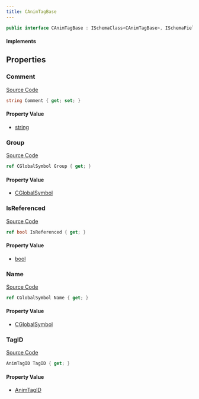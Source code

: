 ```yaml
---
title: CAnimTagBase
---
```


```csharp
public interface CAnimTagBase : ISchemaClass<CAnimTagBase>, ISchemaField, ISchemaClass, INativeHandle
```

#### Implements

## Properties

### Comment

[Source Code](https://github.com/swiftly-solution/swiftlys2/blob/main/managed/src/SwiftlyS2.Generated/Schemas/Interfaces/CAnimTagBase.cs#L19)

```csharp
string Comment { get; set; }
```

#### Property Value

- [string](https://learn.microsoft.com/dotnet/api/system.string)

### Group

[Source Code](https://github.com/swiftly-solution/swiftlys2/blob/main/managed/src/SwiftlyS2.Generated/Schemas/Interfaces/CAnimTagBase.cs#L21)

```csharp
ref CGlobalSymbol Group { get; }
```

#### Property Value

- [CGlobalSymbol](/docs/api/shared/natives/cglobalsymbol)

### IsReferenced

[Source Code](https://github.com/swiftly-solution/swiftlys2/blob/main/managed/src/SwiftlyS2.Generated/Schemas/Interfaces/CAnimTagBase.cs#L25)

```csharp
ref bool IsReferenced { get; }
```

#### Property Value

- [bool](https://learn.microsoft.com/dotnet/api/system.boolean)

### Name

[Source Code](https://github.com/swiftly-solution/swiftlys2/blob/main/managed/src/SwiftlyS2.Generated/Schemas/Interfaces/CAnimTagBase.cs#L17)

```csharp
ref CGlobalSymbol Name { get; }
```

#### Property Value

- [CGlobalSymbol](/docs/api/shared/natives/cglobalsymbol)

### TagID

[Source Code](https://github.com/swiftly-solution/swiftlys2/blob/main/managed/src/SwiftlyS2.Generated/Schemas/Interfaces/CAnimTagBase.cs#L23)

```csharp
AnimTagID TagID { get; }
```

#### Property Value

- [AnimTagID](/docs/api/shared/schemadefinitions/animtagid)

